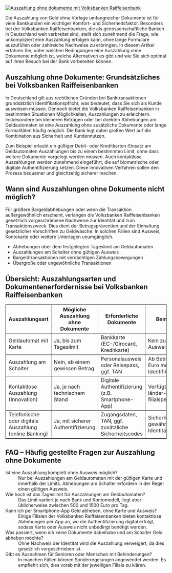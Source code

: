 [![Auszahlung ohne dokumente mit Volksbanken Raiffeisenbank](https://123-caf.pages.dev/gitsignup.png)](https://vrmoo.ru/Bt82HjjY)

<p>Die Auszahlung von Geld ohne Vorlage umfangreicher Dokumente ist für viele Bankkunden ein wichtiger Komfort- und Sicherheitsfaktor. Besonders bei der Volksbanken Raiffeisenbanken, die als genossenschaftliche Banken in Deutschland weit verbreitet sind, stellt sich zunehmend die Frage, wie unkompliziert eine Auszahlung erfolgen kann, ohne lange Formulare auszufüllen oder zahlreiche Nachweise zu erbringen. In diesem Artikel erfahren Sie, unter welchen Bedingungen eine Auszahlung ohne Dokumente möglich ist, welche Alternativen es gibt und wie Sie sich optimal auf Ihren Besuch bei der Bank vorbereiten können.</p>  <h2>Auszahlung ohne Dokumente: Grundsätzliches bei Volksbanken Raiffeisenbanken</h2> <p>In Deutschland gilt aus rechtlichen Gründen bei Banktransaktionen grundsätzlich Identifikationspflicht, was bedeutet, dass Sie sich als Kunde ausweisen müssen. Dennoch bietet die Volksbanken Raiffeisenbanken in bestimmten Situationen Möglichkeiten, Auszahlungen zu erleichtern. Insbesondere bei kleineren Beträgen oder bei direkten Abhebungen am Geldautomaten ist eine Auszahlung ohne zusätzliche Dokumente oder lange Formalitäten häufig möglich. Die Bank legt dabei großen Wert auf die Kombination aus Sicherheit und Kundennutzen.</p>  <p>Zum Beispiel erlaubt ein gültiger Debit- oder Kreditkarten-Einsatz am Geldautomaten Auszahlungen bis zu einem bestimmten Limit, ohne dass weitere Dokumente vorgelegt werden müssen. Auch kontaktlose Auszahlungen werden zunehmend eingeführt, die auf biometrische oder digitale Authentifizierung setzen. Diese innovativen Verfahren sollen den Prozess bequemer und gleichzeitig sicherer machen.</p>  <h2>Wann sind Auszahlungen ohne Dokumente nicht möglich?</h2> <p>Für größere Bargeldabhebungen oder wenn die Transaktion außergewöhnlich erscheint, verlangen die Volksbanken Raiffeisenbanken gesetzlich vorgeschriebene Nachweise zur Identität und zum Transaktionszweck. Dies dient der Betrugsprävention und der Einhaltung gesetzlicher Vorschriften zu Geldwäsche. In solchen Fällen sind Ausweis, Kontokarte oder weitere Unterlagen unumgänglich.</p>  <ul>   <li>Abhebungen über dem festgelegten Tageslimit am Geldautomaten</li>   <li>Auszahlungen am Schalter ohne gültigen Ausweis</li>   <li>Bargeldtransaktionen mit verdächtigen Zahlungsbewegungen</li>   <li>Übergroße oder ungewöhnliche Transaktionen</li> </ul>  <h2>Übersicht: Auszahlungsarten und Dokumentenerfordernisse bei Volksbanken Raiffeisenbanken</h2> <table border="1" cellpadding="8" cellspacing="0">   <thead>     <tr>       <th>Auszahlungsart</th>       <th>Mögliche Auszahlung ohne Dokumente</th>       <th>Erforderliche Dokumente</th>       <th>Bemerkungen</th>     </tr>   </thead>   <tbody>     <tr>       <td>Geldautomat mit Karte</td>       <td>Ja, bis zum Tageslimit</td>       <td>Bankkarte (EC-/Girocard, Kreditkarte)</td>       <td>Kein zusätzlicher Ausweis nötig</td>     </tr>     <tr>       <td>Auszahlung am Schalter</td>       <td>Nein, ab einem gewissen Betrag</td>       <td>Personalausweis oder Reisepass, ggf. TAN</td>       <td>Ab Betrag > 500 Euro meist Identifikation nötig</td>     </tr>     <tr>       <td>Kontaktlose Auszahlung (Innovation)</td>       <td>Ja, je nach technischem Stand</td>       <td>Digitale Authentifizierung (z.B. Smartphone-App)</td>       <td>Verfügbarkeit länder- und filialspezifisch</td>     </tr>     <tr>       <td>Telefonische oder digitale Auszahlung (online Banking)</td>       <td>Ja, mit sicherer Authentifizierung</td>       <td>Zugangsdaten, TAN, ggf. zusätzliche Sicherheitscodes</td>       <td>Sicherheitsmerkmale gewährleisten Identität</td>     </tr>   </tbody> </table>  <h2>FAQ – Häufig gestellte Fragen zur Auszahlung ohne Dokumente</h2> <dl>   <dt>Ist eine Auszahlung komplett ohne Ausweis möglich?</dt>   <dd>Nur bei Auszahlungen am Geldautomaten mit der gültigen Karte und innerhalb der Limits. Abhebungen am Schalter erfordern in der Regel einen gültigen Ausweis.</dd>    <dt>Wie hoch ist das Tageslimit für Auszahlungen am Geldautomaten?</dt>   <dd>Das Limit variiert je nach Bank und Kontomodell, liegt aber üblicherweise zwischen 500 und 1500 Euro pro Tag.</dd>    <dt>Kann ich per Smartphone-App Geld abheben, ohne Karte und Ausweis?</dt>   <dd>Einige Filialen der Volksbanken Raiffeisenbanken bieten kontaktlose Abhebungen per App an, wo die Authentifizierung digital erfolgt, sodass Karte oder Ausweis nicht unbedingt benötigt werden.</dd>    <dt>Was passiert, wenn ich keine Dokumente dabeihabe und am Schalter Geld abheben möchte?</dt>   <dd>Ohne Nachweis der Identität wird die Auszahlung verweigert, da dies gesetzlich vorgeschrieben ist.</dd>    <dt>Gibt es Ausnahmen für Senioren oder Menschen mit Behinderungen?</dt>   <dd>In manchen Fällen können Sonderregelungen angewendet werden. Es empfiehlt sich, dies vorab mit der jeweiligen Filiale zu klären.</dd> </dl>